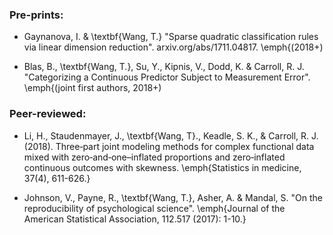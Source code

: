 
### Pre-prints:

- Gaynanova, I. \& \textbf{Wang, T.} "Sparse quadratic classification rules via linear dimension reduction". arxiv.org/abs/1711.04817. \emph{(2018+)

- Blas, B., \textbf{Wang, T.}, Su, Y., Kipnis, V., Dodd, K. \& Carroll, R. J. "Categorizing a Continuous Predictor Subject to Measurement Error". \emph{(joint first authors, 2018+)

### Peer-reviewed:

- Li, H., Staudenmayer, J., \textbf{Wang, T}., Keadle, S. K., \& Carroll, R. J. (2018). Three‐part joint modeling methods for complex functional data mixed with zero‐and‐one–inflated proportions and zero‐inflated continuous outcomes with skewness. \emph{Statistics in medicine, 37(4), 611-626.}

- Johnson, V., Payne, R., \textbf{Wang, T.}, Asher, A. \& Mandal, S.
"On the reproducibility of psychological science". \emph{Journal of the American Statistical Association, 112.517 (2017): 1-10.}
